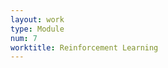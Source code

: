 ```yaml
---
layout: work
type: Module
num: 7
worktitle: Reinforcement Learning
---
```


<!-- Concept 

Q-learning states are squares based on odometry.
Positive rewards for low IR values.
Small positive reward for maintaining the current direction of movement.
Negative rewards for high IR values.
Negative rewards for hitting things.

One could then path-plan by using BFS or A* on the Q-states.

-->

